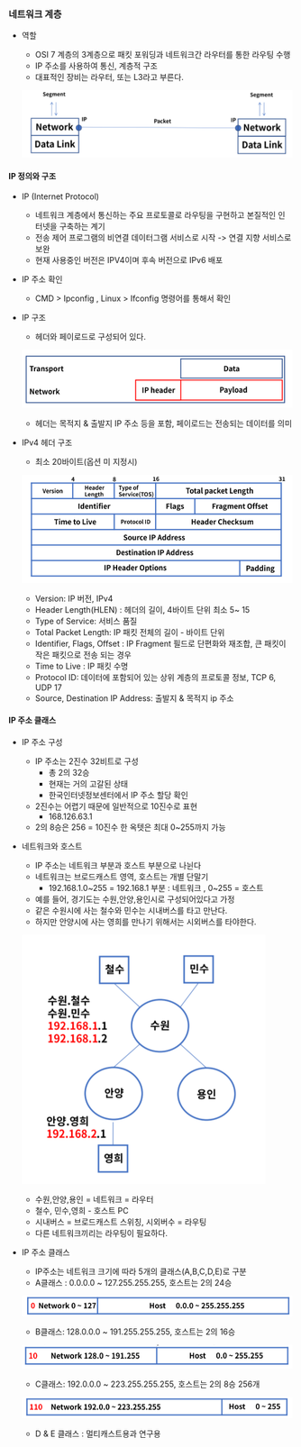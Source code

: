 ### 네트워크 계층

- 역할

  - OSI 7 계층의 3계층으로 패킷 포워딩과 네트워크간 라우터를 통한 라우팅 수행
  - IP 주소를 사용하여 통신, 계층적 구조
  - 대표적인 장비는 라우터, 또는 L3라고 부른다.

  ![image-20201001213616386](images\image-20201001213616386.png)

#### IP 정의와 구조

- IP (Internet Protocol)

  - 네트워크 계층에서 통신하는 주요 프로토콜로 라우팅을 구현하고 본질적인 인터넷을 구축하는 계기
  - 전송 제어 프로그램의 비연결 데이터그램 서비스로 시작 -> 연결 지향 서비스로 보완
  - 현재 사용중인 버전은 IPV4이며 후속 버전으로 IPv6 배포

- IP 주소 확인

  - CMD > Ipconfig , Linux > Ifconfig 명령어를 통해서 확인

- IP 구조

  - 헤더와 페이로드로 구성되어 있다.

  ![image-20201001214006150](images\image-20201001214006150.png)

  - 헤더는 목적지 & 출발지 IP 주소 등을 포함, 페이로드는 전송되는 데이터를 의미

- IPv4 헤더 구조

  - 최소 20바이트(옵션 미 지정시)

  ![image-20201001214144671](images\image-20201001214144671.png)

  - Version: IP 버전, IPv4
  - Header Length(HLEN) : 헤더의 길이, 4바이트 단위 최소 5~ 15
  - Type of Service: 서비스 품질
  - Total Packet Length: IP 패킷 전체의 길이 - 바이트 단위 
  - Identifier, Flags, Offset : IP Fragment 필드로 단편화와 재조합, 큰 패킷이 작은 패킷으로 전송 되는 경우
  - Time to Live : IP 패킷 수명
  - Protocol ID: 데이터에 포함되어 있는 상위 계층의 프로토콜 정보, TCP 6, UDP 17
  - Source, Destination IP Address: 출발지 & 목적지 ip 주소

#### IP 주소 클래스

- IP 주소 구성
  - IP 주소는 2진수 32비트로 구성
    - 총 2의 32승
    - 현재는 거의 고갈된 상태
    - 한국인터넷정보센터에서 IP 주소 할당 확인
  - 2진수는 어렵기 때문에 일반적으로 10진수로 표현
    - 168.126.63.1
  - 2의 8승은 256 = 10진수 한 옥텟은 최대 0~255까지 가능

- 네트워크와 호스트

  - IP 주소는 네트워크 부분과 호스트 부분으로 나뉜다
  - 네트워크는 브로드캐스트 영역, 호스트는 개별 단말기
    - 192.168.1.0~255 = 192.168.1 부분 : 네트워크 , 0~255 = 호스트
  - 예를 들어, 경기도는 수원,안양,용인시로 구성되어있다고 가정
  - 같은 수원시에 사는 철수와 민수는 시내버스를 타고 만난다.
  - 하지만 안양시에 사는 영희를 만나기 위해서는 시외버스를 타야한다.

  ![image-20201001214927767](images\image-20201001214927767.png)

  - 수원,안양,용인 = 네트워크 = 라우터
  - 철수, 민수,영희 - 호스트  PC
  - 시내버스 = 브로드캐스트 스위칭, 시외버수 = 라우팅
  - 다른 네트워크끼리는 라우팅이 필요하다.

- IP 주소 클래스

  - IP주소는 네트워크 크기에 따라 5개의 클래스(A,B,C,D,E)로 구분
  - A클래스 : 0.0.0.0 ~ 127.255.255.255, 호스트는 2의 24승

  ![image-20201001215249612](images\image-20201001215249612.png)

  - B클래스: 128.0.0.0 ~ 191.255.255.255, 호스트는 2의 16승

  ![image-20201001215304662](images\image-20201001215304662.png)

  - C클래스: 192.0.0.0 ~ 223.255.255.255, 호스트는 2의 8승 256개

  ![image-20201001215319197](images\image-20201001215319197.png)

  - D & E 클래스 : 멀티캐스트용과 연구용